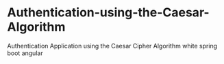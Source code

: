 # Authentication-using-the-Caesar-Algorithm
Authentication Application using the Caesar Cipher Algorithm white spring boot angular
